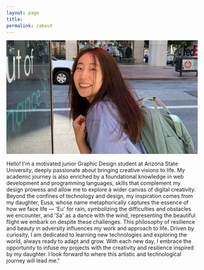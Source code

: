 ```yaml
---
layout: page
title: 
permalink: /about
---
```

![Yiwei Song](../assets/img/yiweisong.png)

Hello! I'm a motivated junior Graphic Design student at Arizona State University, deeply passionate about bringing creative visions to life. My academic journey is also enriched by a foundational knowledge in web development and programming languages, skills that complement my design prowess and allow me to explore a wider canvas of digital creativity. Beyond the confines of technology and design, my inspiration comes from my daughter, Eusa, whose name metaphorically captures the essence of how we face life — 'Eu' for rain, symbolizing the difficulties and obstacles we encounter, and 'Sa' as a dance with the wind, representing the beautiful flight we embark on despite these challenges. This philosophy of resilience and beauty in adversity influences my work and approach to life. Driven by curiosity, I am dedicated to learning new technologies and exploring the world, always ready to adapt and grow. With each new day, I embrace the opportunity to infuse my projects with the creativity and resilience inspired by my daughter. I look forward to where this artistic and technological journey will lead me."
